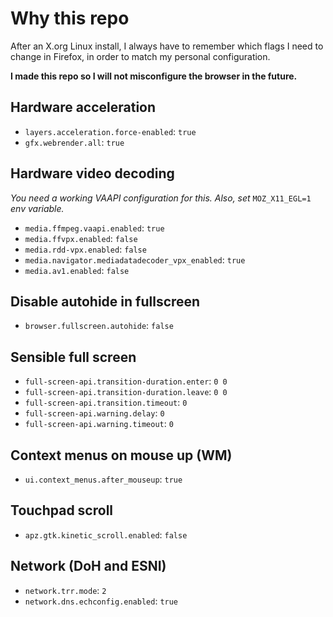 # Why this repo

After an X.org Linux install, I always have to remember which flags I need to change in Firefox, in order to match my personal configuration.

**I made this repo so I will not misconfigure the browser in the future.**

## Hardware acceleration
- `layers.acceleration.force-enabled`: `true`
- `gfx.webrender.all`: `true`

## Hardware video decoding
_You need a working VAAPI configuration for this. Also, set_ `MOZ_X11_EGL=1` _env variable._

- `media.ffmpeg.vaapi.enabled`: `true`
- `media.ffvpx.enabled`: `false`
- `media.rdd-vpx.enabled`: `false`
- `media.navigator.mediadatadecoder_vpx_enabled`: `true`
- `media.av1.enabled`: `false`

## Disable autohide in fullscreen
- `browser.fullscreen.autohide`: `false`

## Sensible full screen
- `full-screen-api.transition-duration.enter`: `0 0`
- `full-screen-api.transition-duration.leave`: `0 0`
- `full-screen-api.transition.timeout`: `0`
- `full-screen-api.warning.delay`: `0`
- `full-screen-api.warning.timeout`: `0`

## Context menus on mouse up (WM)
- `ui.context_menus.after_mouseup`: `true`

## Touchpad scroll
- `apz.gtk.kinetic_scroll.enabled`: `false`

## Network (DoH and ESNI)
- `network.trr.mode`: `2`
- `network.dns.echconfig.enabled`: `true`


